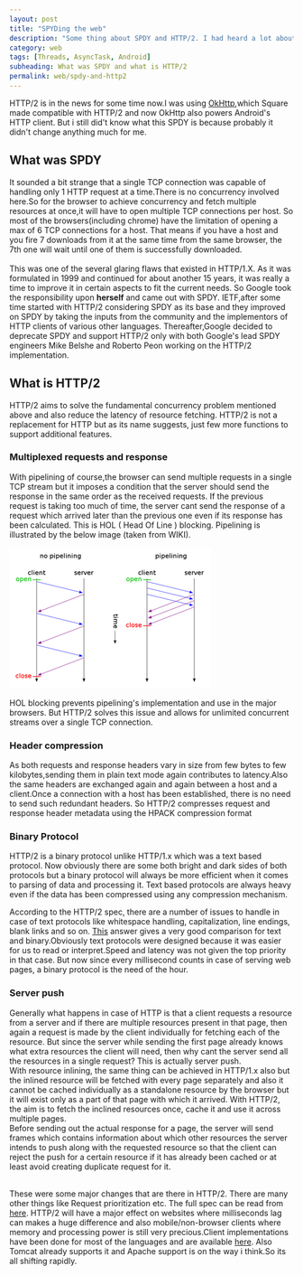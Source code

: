 ```yaml
---
layout: post
title: "SPYDing the web"
description: "Some thing about SPDY and HTTP/2. I had heard a lot about both these two and it was time to go explore them."
category: web
tags: [Threads, AsyncTask, Android]
subheading: What was SPDY and what is HTTP/2
permalink: web/spdy-and-http2
---
```


HTTP/2 is in the news for some time now.I was using [OkHttp](https://github.com/square/okhttp),which Square made compatible with HTTP/2 and now OkHttp also powers Android's HTTP client. But i still did't know what this SPDY is because probably
it didn't change anything much for me.

## What was SPDY
It sounded a bit strange that a single TCP connection was capable of handling only 1 HTTP request at a time.There is no
concurrency involved here.So for the browser to achieve concurrency and fetch multiple resources at once,it will have to open multiple TCP connections per host. So most of the browsers(including chrome) have the limitation of opening a max of 6 TCP connections for a host. That means if you have a host and you fire 7 downloads from it at the same time from the same browser, the 7th one will wait until one of them is successfully downloaded.
<br><br>
This was one of the several glaring flaws that existed in HTTP/1.X. As it was formulated in 1999 and continued for about
another 15 years, it was really a time to improve it in certain aspects to fit the current needs. So Google took the responsibility upon **herself** and came out with SPDY. IETF,after some time started with HTTP/2 considering SPDY as its base and they improved on SPDY by taking the inputs from the community and the implementors of HTTP clients of various other languages. Thereafter,Google decided to deprecate SPDY and support HTTP/2 only with both Google's lead SPDY engineers Mike Belshe and Roberto Peon working on the HTTP/2 implementation.

## What is HTTP/2

HTTP/2 aims to solve the fundamental concurrency problem mentioned above and also reduce the latency of resource fetching.
HTTP/2 is not a replacement for HTTP but as its name suggests, just few more functions to support additional features.

### Multiplexed requests and response

With pipelining of course,the browser can send multiple requests in a single TCP stream but it imposes a condition that the server should
send the response in the same order as the received requests. If the previous request is taking too much of time, the server
cant send the response of a request which arrived later than the previous one even if its response has been calculated. This is
HOL ( Head Of Line ) blocking. Pipelining is illustrated by the below image (taken from WIKI).

![alt text][logo]

HOL blocking prevents pipelining's implementation and use in the major browsers. But HTTP/2 solves this issue and  allows for unlimited concurrent streams
over a single TCP connection.

### Header compression
As both requests and response headers vary in size from few bytes to few kilobytes,sending them in plain text mode again contributes to latency.Also the same headers are exchanged again and again between a host and a client.Once a connection with
a host has been established, there is no need to send such redundant headers. So HTTP/2 compresses request and response header metadata using the HPACK compression format

### Binary Protocol
HTTP/2 is a binary protocol unlike HTTP/1.x which was a text based protocol. Now obviously there are some both bright
and dark sides of both protocols but a binary protocol will always be more efficient when it comes to parsing of data and processing it. Text based protocols are always heavy even if the data has been compressed using any compression
mechanism.  

According to the HTTP/2 spec, there are a number of issues to handle in case of text protocols like whitespace handling, capitalization, line endings, blank links and so on. [This](http://stackoverflow.com/questions/2525188/are-binary-protocols-dead) answer gives a very good comparison
for text and binary.Obviously text protocols were designed because it was easier for us to read or interpret.Speed and latency was not given the top priority in that case. But now since every millisecond counts in case of serving web pages, a binary protocol is the need of the hour.

### Server push
Generally what happens in case of HTTP is that a client requests a resource from a server and if there are multiple resources present in that page, then again a request is made by the client individually for fetching each of the resource.
But since the server while sending the first page already knows what extra resources the client will need, then why
cant the server send all the resources in a single request? This is actually server push.
<br>
With resource inlining, the same thing can be achieved in HTTP/1.x also but the inlined resource will be fetched with every page separately and also it cannot be cached individually as a standalone resource by the browser but it will exist only as a part of that page with which it arrived. With HTTP/2, the aim is to fetch the inclined resources once, cache it and use it across multiple pages.
<br>
Before sending out the actual response for a page, the server will send frames which contains information about which
other resources the server intends to push along with the requested resource  so that the client can reject the push for a certain resource if it has already been cached or at least avoid creating duplicate request for it.
<br><br>

These were some major changes that are there in HTTP/2. There are many other things like Request prioritization etc. The full spec can be read from [here](https://http2.github.io/). HTTP/2 will have a major effect on websites where milliseconds lag can makes a huge difference and also mobile/non-browser clients where memory and processing power is still very precious.Client implementations have been done for most of the languages and are available [here](https://github.com/http2/http2-spec/wiki/Implementations). Also Tomcat already supports it and Apache support is on the way i think.So its all shifting rapidly.


[logo]: /images/pipelining.png "Logo Title Text 2"
